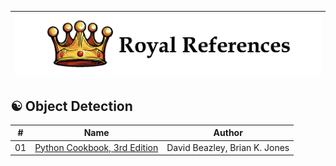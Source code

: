 |![image](https://github.com/Royal-526/Royal-References/blob/master/logo.png)|
|---|


## ☯️ Object Detection

|#|Name|Author|
|:---:|:---:|:---:|
|01|[Python Cookbook, 3rd Edition](https://github.com/Royal-526/Collection/blob/master/Python/Python%20Cookbook%2C%203rd%20Edition%20Recipes%20for%20Mastering%20Python%203%20by%20David%20Beazley%2C%20Brian%20K.%20Jones.pdf)|David Beazley, Brian K. Jones|
